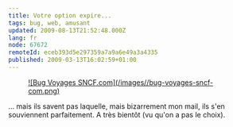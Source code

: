 ```yaml
---
title: Votre option expire...
tags: bug, web, amusant
updated: 2009-08-13T21:52:48.000Z
lang: fr
node: 67672
remoteId: eceb393d5e297359a7a9a6e49a3a4335
published: 2009-03-13T16:02:59+01:00
---
```

<figure class="object-center"><a href="/images/bug-voyages-sncf-com.png">![Bug Voyages SNCF.com](/images//bug-voyages-sncf-com.png)
</a></figure>


... mais ils savent pas laquelle, mais bizarrement mon mail, ils s'en souviennent parfaitement. A très bientôt (vu qu'on a pas le choix).

